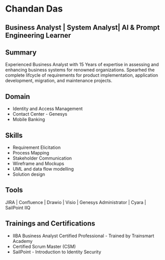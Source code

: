 # Chandan Das
## Business Analyst | System Analyst| AI & Prompt Engineering Learner
## Summary
Experienced Business Analyst with 15 Years of expertise in assessing and enhancing business systems for renowned organizations. Spearhed the complete lifcycle of requirements for product implementation, application development, migration, and maintenance projects.
## Domain
- Identity and Access Management
- Contact Center - Genesys
- Mobile Banking
## Skills
- Requirement Elicitation
- Process Mapping
- Stakeholder Communication
- Wireframe and Mockups
- UML and data flow modelling
- Solution design
## Tools
JIRA | Confluence | Drawio | Visio | Genesys Administrator | Cyara | SailPoint IIQ
## Trainings and Certifications
- IIBA Business Analyst Certified Professional - Trained by Trainsmart Academy
- Certified Scrum Master (CSM)
- SailPoint - Introduction to Identity Security

